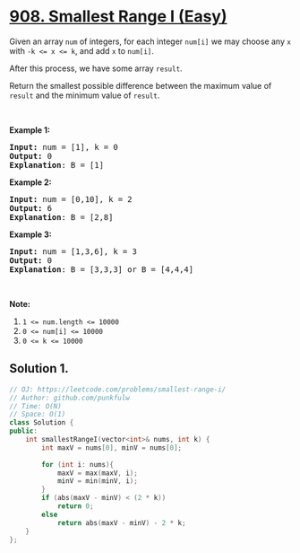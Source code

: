 # [908. Smallest Range I (Easy)](https://leetcode.com/problems/smallest-range-i/)

<p>Given an array <code>num</code> of integers, for each integer <code>num[i]</code> we may choose any <code>x</code> with <code>-k &lt;= x &lt;= k</code>, and add <code>x</code> to <code>num[i]</code>.</p>

<p>After this process, we have some array <code>result</code>.</p>

<p>Return the smallest possible difference between the maximum value of <code>result</code>&nbsp;and the minimum value of <code>result</code>.</p>

<p>&nbsp;</p>

<ol>
</ol>

<div>
<p><strong>Example 1:</strong></p>

<pre><strong>Input: </strong>num = <span id="example-input-1-1">[1]</span>, k = <span id="example-input-1-2">0</span>
<strong>Output: </strong><span id="example-output-1">0
<strong>Explanation</strong>: B = [1]</span>
</pre>

<div>
<p><strong>Example 2:</strong></p>

<pre><strong>Input: </strong>num = <span id="example-input-2-1">[0,10]</span>, k = <span id="example-input-2-2">2</span>
<strong>Output: </strong><span id="example-output-2">6
</span><span id="example-output-1"><strong>Explanation</strong>: B = [2,8]</span>
</pre>

<div>
<p><strong>Example 3:</strong></p>

<pre><strong>Input: </strong>num = <span id="example-input-3-1">[1,3,6]</span>, k = <span id="example-input-3-2">3</span>
<strong>Output: </strong><span id="example-output-3">0
</span><span id="example-output-1"><strong>Explanation</strong>: B = [3,3,3] or B = [4,4,4]</span>
</pre>

<p>&nbsp;</p>

<p><strong>Note:</strong></p>

<ol>
	<li><code>1 &lt;= num.length &lt;= 10000</code></li>
	<li><code>0 &lt;= num[i] &lt;= 10000</code></li>
	<li><code>0 &lt;= k &lt;= 10000</code></li>
</ol>
</div>
</div>
</div>


## Solution 1.

```cpp
// OJ: https://leetcode.com/problems/smallest-range-i/
// Author: github.com/punkfulw
// Time: O(N)
// Space: O(1)
class Solution {
public:
    int smallestRangeI(vector<int>& nums, int k) {
        int maxV = nums[0], minV = nums[0];
        
        for (int i: nums){
            maxV = max(maxV, i);
            minV = min(minV, i);
        }
        if (abs(maxV - minV) < (2 * k))
            return 0;
        else
            return abs(maxV - minV) - 2 * k;
    }
};
```
